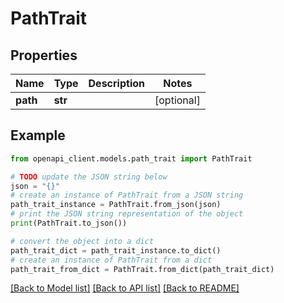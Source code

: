 # PathTrait


## Properties

Name | Type | Description | Notes
------------ | ------------- | ------------- | -------------
**path** | **str** |  | [optional] 

## Example

```python
from openapi_client.models.path_trait import PathTrait

# TODO update the JSON string below
json = "{}"
# create an instance of PathTrait from a JSON string
path_trait_instance = PathTrait.from_json(json)
# print the JSON string representation of the object
print(PathTrait.to_json())

# convert the object into a dict
path_trait_dict = path_trait_instance.to_dict()
# create an instance of PathTrait from a dict
path_trait_from_dict = PathTrait.from_dict(path_trait_dict)
```
[[Back to Model list]](../README.md#documentation-for-models) [[Back to API list]](../README.md#documentation-for-api-endpoints) [[Back to README]](../README.md)


